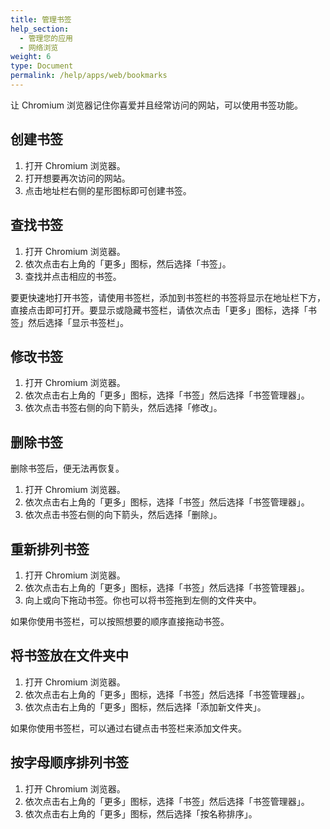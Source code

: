 ```yaml
---
title: 管理书签
help_section:
  - 管理您的应用
  - 网络浏览
weight: 6
type: Document
permalink: /help/apps/web/bookmarks
---
```


让 Chromium 浏览器记住你喜爱并且经常访问的网站，可以使用书签功能。

## 创建书签

1. 打开 Chromium 浏览器。
2. 打开想要再次访问的网站。
3. 点击地址栏右侧的星形图标即可创建书签。

## 查找书签

1. 打开 Chromium 浏览器。
2. 依次点击右上角的「更多」图标，然后选择「书签」。
3. 查找并点击相应的书签。

要更快速地打开书签，请使用书签栏，添加到书签栏的书签将显示在地址栏下方，直接点击即可打开。要显示或隐藏书签栏，请依次点击「更多」图标，选择「书签」然后选择「显示书签栏」。

## 修改书签

1. 打开 Chromium 浏览器。
2. 依次点击右上角的「更多」图标，选择「书签」然后选择「书签管理器」。
3. 依次点击书签右侧的向下箭头，然后选择「修改」。

## 删除书签

删除书签后，便无法再恢复。

1. 打开 Chromium 浏览器。
2. 依次点击右上角的「更多」图标，选择「书签」然后选择「书签管理器」。
3. 依次点击书签右侧的向下箭头，然后选择「删除」。

## 重新排列书签

1. 打开 Chromium 浏览器。
2. 依次点击右上角的「更多」图标，选择「书签」然后选择「书签管理器」。
3. 向上或向下拖动书签。你也可以将书签拖到左侧的文件夹中。

如果你使用书签栏，可以按照想要的顺序直接拖动书签。

## 将书签放在文件夹中

1. 打开 Chromium 浏览器。
2. 依次点击右上角的「更多」图标，选择「书签」然后选择「书签管理器」。
3. 依次点击右上角的「更多」图标，然后选择「添加新文件夹」。

如果你使用书签栏，可以通过右键点击书签栏来添加文件夹。

## 按字母顺序排列书签

1. 打开 Chromium 浏览器。
2. 依次点击右上角的「更多」图标，选择「书签」然后选择「书签管理器」。
3. 依次点击右上角的「更多」图标，然后选择「按名称排序」。

